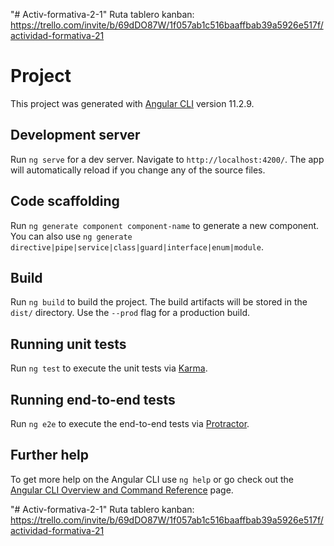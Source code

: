 "# Activ-formativa-2-1" 
Ruta tablero kanban:  https://trello.com/invite/b/69dDO87W/1f057ab1c516baaffbab39a5926e517f/actividad-formativa-21
# Project

This project was generated with [Angular CLI](https://github.com/angular/angular-cli) version 11.2.9.

## Development server

Run `ng serve` for a dev server. Navigate to `http://localhost:4200/`. The app will automatically reload if you change any of the source files.

## Code scaffolding

Run `ng generate component component-name` to generate a new component. You can also use `ng generate directive|pipe|service|class|guard|interface|enum|module`.

## Build

Run `ng build` to build the project. The build artifacts will be stored in the `dist/` directory. Use the `--prod` flag for a production build.

## Running unit tests

Run `ng test` to execute the unit tests via [Karma](https://karma-runner.github.io).

## Running end-to-end tests

Run `ng e2e` to execute the end-to-end tests via [Protractor](http://www.protractortest.org/).

## Further help

To get more help on the Angular CLI use `ng help` or go check out the [Angular CLI Overview and Command Reference](https://angular.io/cli) page.

"# Activ-formativa-2-1" Ruta tablero kanban: https://trello.com/invite/b/69dDO87W/1f057ab1c516baaffbab39a5926e517f/actividad-formativa-21
